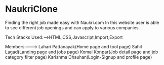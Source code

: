 # NaukriClone

Finding the right job made easy with Naukri.com
In this website user is  able to see different job openings and can apply to various companies.

Tech Stacks Used:-->HTML,CSS,Javascript,Import,Export

Members:--->
Lahari Pattanayak(Home page and tool page)
Sahil Lagad(Landing page and jobs page)
Komal Konpar(Job detail page and job category filter page)
Karishma Chauhan(Login-Signup and profile page)
